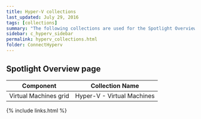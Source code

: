 ```yaml
---
title: Hyper-V collections
last_updated: July 29, 2016
tags: [collections]
summary: "The following collections are used for the Spotlight Overview page."
sidebar: c_hyperv_sidebar
permalink: hyperv_collections.html
folder: ConnectHyperv
---
```



## Spotlight Overview page

Component | Collection Name
----------|----------------
Virtual Machines grid | Hyper-V - Virtual Machines


{% include links.html %}
